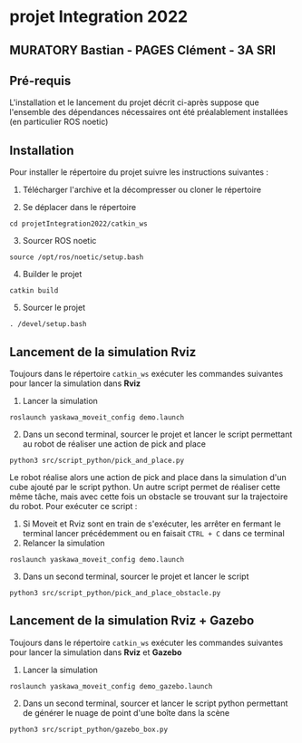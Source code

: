 # projet Integration 2022
## MURATORY Bastian - PAGES Clément - 3A SRI

## Pré-requis 

L'installation et le lancement du projet décrit ci-après suppose que l'ensemble des dépendances nécessaires ont été préalablement installées (en particulier ROS noetic)

## Installation

Pour installer le répertoire du projet suivre les instructions suivantes :

1. Télécharger l'archive et la décompresser ou cloner le répertoire

2. Se déplacer dans le répertoire
```
cd projetIntegration2022/catkin_ws
```

3. Sourcer ROS noetic
```
source /opt/ros/noetic/setup.bash
```

4. Builder le projet
```
catkin build
```

5. Sourcer le projet
```
. /devel/setup.bash
```

## Lancement de la simulation Rviz

Toujours dans le répertoire `catkin_ws` exécuter les commandes suivantes pour lancer la simulation dans **Rviz**
1. Lancer la simulation
```
roslaunch yaskawa_moveit_config demo.launch
```
2. Dans un second terminal, sourcer le projet et lancer le script permettant au robot de réaliser une action de pick and place
```
python3 src/script_python/pick_and_place.py
```
Le robot réalise alors une action de pick and place dans la simulation d'un cube ajouté par le script python. Un autre script permet de réaliser cette même tâche, mais avec cette fois un obstacle se trouvant sur la trajectoire du robot. Pour exécuter ce script :
1. Si Moveit et Rviz sont en train de s'exécuter, les arrêter en fermant le terminal lancer précédemment ou en faisait `CTRL + C` dans ce terminal
2. Relancer la simulation
```
roslaunch yaskawa_moveit_config demo.launch
```
3. Dans un second terminal, sourcer le projet et lancer le script
```
python3 src/script_python/pick_and_place_obstacle.py
```

## Lancement de la simulation Rviz + Gazebo

Toujours dans le répertoire `catkin_ws` exécuter les commandes suivantes pour lancer la simulation dans **Rviz** et **Gazebo**

1. Lancer la simulation
```
roslaunch yaskawa_moveit_config demo_gazebo.launch
```
2. Dans un second terminal, sourcer et lancer le script python permettant de générer le nuage de point d'une boîte dans la scène
```
python3 src/script_python/gazebo_box.py
```
